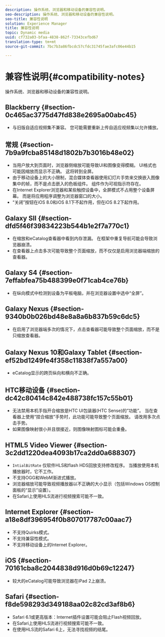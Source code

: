 ```yaml
---
description: 操作系统、浏览器和移动设备的兼容性说明。
seo-description: 操作系统、浏览器和移动设备的兼容性说明。
seo-title: 兼容性说明
solution: Experience Manager
title: 兼容性说明
topic: Dynamic media
uuid: cf732a03-bfaa-4838-862f-73343cefbd67
translation-type: tm+mt
source-git-commit: 7bc7b3a86fbcdc57cfdc31745fae3afc06e44b15

---
```



# 兼容性说明{#compatibility-notes}

操作系统、浏览器和移动设备的兼容性说明。

## Blackberry {#section-0c465ac3775d47fd838e2695a00abc45}

* 与旧版自适应视频集不兼容。 您可能需要重新上传自适应视频集以允许播放。

## 常规 {#section-7b9a9fcba85148d1802b7b3016b48e02}

* 当用户放大到页面时，浏览器侧缩放可能导致UI和图像变得模糊。 UI格式也可能因缩放而显示不正确。 这将转到全屏。
* 由于移动设备上的大小限制，混合媒体查看器使用幻灯片手势来交换嵌入图像集中的帧，而不是点击嵌入的色板组件。 组件作为可视指示符存在。
* 在Internet Explorer浏览器和某些触控设备中，全屏模式不占用整个设备屏幕。 而是将应用程序调整为浏览器窗口的大小。
* “关闭”按钮在iOS 8.0和iOS 8.1下不起作用，但在iOS 8.2下起作用。

## Galaxy SII {#section-dfd5f46f39834223b544b1e2f7a770c1}

* 在缩放和eCatalog查看器中看到内存泄漏。 在框架中重复导航可能会导致浏览器崩溃。
* 在查看器上点击多次可能导致整个页面缩放，而不仅仅是启用浏览器端缩放的查看器。

## Galaxy S4 {#section-7effabfea75b488399e0f71cab4ce76b}

* 在纵向模式中检测到设备为平板电脑，并在浏览器设置中选中“全屏”。

## Galaxy Nexus {#section-9340b0b026bd48e8a8a6b837b59c6dc5}

* 在启用了浏览器端多次的情况下，点击查看器可能导致整个页面缩放，而不是只缩放查看器。

## Galaxy Nexus 10和Galaxy Tablet {#section-ef52bd1249fe4f358c11838f7a557a00}

* eCatalog显示的跨页纵向和横向不正确。

## HTC移动设备 {#section-dc42c80414c842e488738fc157c55b01}

* 无法禁用本机手指开合缩放是HTC UI包装器(HTC Sense)的“功能”。 当在查看器上使用“捏合缩放”手势时，此功能可能导致整个页面缩放。 请改用多次点击手势。
* 如果图像映射很小并且很接近，则图像映射图标可能会重叠。

## HTML5 Video Viewer {#section-3c2dd1220dea4093b17ca2dd0a688307}

* `IntialBitRate` 仅软件HLS和flash HDS回放支持修改程序。 当播放使用本机播放器时，它不工作。
* 不支持OGG和WebM渐进式播放。
* 浏览器缩放可能导致视频播放器以不正确的大小显示（包括Windows OS控制面板的“显示”设置）。
* 在Safari上使用HLS流进行视频搜索可能不一致。

## Internet Explorer {#section-a18e8df396954f0b807017787c00aac7}

* 不支持Quirks模式。
* 不支持兼容性模式。
* 不支持移动设备上的Internet Explorer。

## iOS {#section-70161cba8c2044838d916d0b69c12247}

* 较大的eCatalog可能导致浏览器在iPad 2上崩溃。

## Safari {#section-f8de598293d349188aa02c82cd3af8b6}

* Safari 6.1或更高版本：Internet插件设置可能会阻止Flash视频回放。
* 在Safari上使用HLS流进行视频搜索可能不一致。
* 在使用HLS流的Safari 6上，无法寻找视频的结尾。

